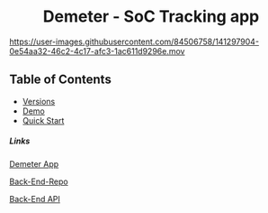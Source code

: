 <h1 align="center">
Demeter - SoC Tracking app
</h1>


https://user-images.githubusercontent.com/84506758/141297904-0e54aa32-46c2-4c17-afc3-1ac611d9296e.mov



## Table of Contents

-   [Versions](#versions)
-   [Demo](#demo)
-   [Quick Start](#quick-start)



##### Links

[Demeter App](https://main.d3rc3gpot85iux.amplifyapp.com/)

[Back-End-Repo](https://github.com/SchoolOfCode/phantom-elephants-backend)

[Back-End API](https://shielded-springs-20982.herokuapp.com/)

